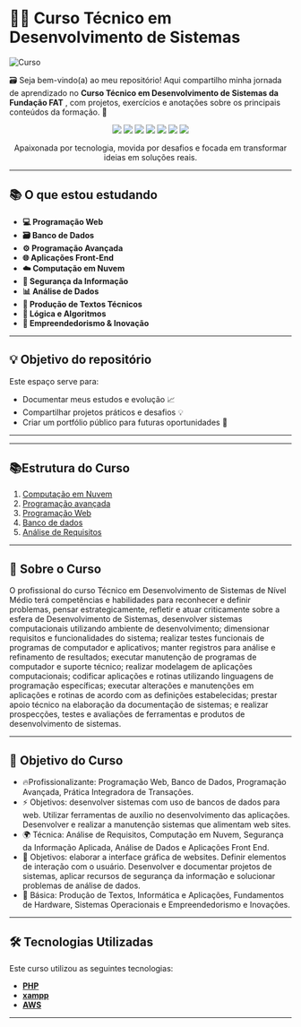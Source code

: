 # 👩‍💻 Curso Técnico em Desenvolvimento de Sistemas

![Curso](https://img.shields.io/badge/Curso_Técnico-em_Desenvolvimento_de_Sistemas-blue)




🗃️ Seja bem-vindo(a) ao meu repositório! Aqui compartilho minha jornada de aprendizado no **Curso Técnico em Desenvolvimento de Sistemas da Fundação FAT** , com projetos, exercícios e anotações sobre os principais conteúdos da formação. 🚀

<p align="center">
  <img src="https://img.shields.io/badge/Java-007396?logo=java&logoColor=white" />
  <img src="https://img.shields.io/badge/SQL-4479A1?logo=mysql&logoColor=white" />
  <img src="https://img.shields.io/badge/HTML5-E34F26?logo=html5&logoColor=white" />
  <img src="https://img.shields.io/badge/CSS3-1572B6?logo=css3&logoColor=white" />
  <img src="https://img.shields.io/badge/JavaScript-F7DF1E?logo=javascript&logoColor=black" />
  <img src="https://img.shields.io/badge/PHP-777BB4?logo=php&logoColor=white" />
  <img src="https://img.shields.io/badge/AWS-pink?logo=amazonaws&logoColor=white" />
</p>

<p align="center"> 
  Apaixonada por tecnologia, movida por desafios e focada em transformar ideias em soluções reais.
</p> 

---

## 📚 O que estou estudando

- **💻 Programação Web**
- **🗃️ Banco de Dados**
- **⚙️ Programação Avançada**
- **🌐 Aplicações Front-End**
- **☁️ Computação em Nuvem**
- **🔐 Segurança da Informação**
- **📊 Análise de Dados**
- **📝 Produção de Textos Técnicos**
- **🧠 Lógica e Algoritmos**
- **💼 Empreendedorismo & Inovação**

---

## 💡 Objetivo do repositório

Este espaço serve para:
- Documentar meus estudos e evolução 📈  
- Compartilhar projetos práticos e desafios 💡  
- Criar um portfólio público para futuras oportunidades 💼  

---

---
## 📚Estrutura do Curso

1. [Computação em Nuvem](/Computação%20em%20Nuvem/)
2. [Programação avançada](/Programação%20avançada/)
3. [Programação Web](/Programaçao%20web/)
4. [Banco de dados](/Banco%20de%20dados/)
5. [Análise de Requisitos](/Análise%20de%20Requisitos/)

---

## 📖 **Sobre o Curso**
O profissional do curso Técnico em Desenvolvimento de Sistemas de Nível Médio terá competências e habilidades para reconhecer e definir problemas, pensar estrategicamente, refletir e atuar criticamente sobre a esfera de Desenvolvimento de Sistemas, desenvolver sistemas computacionais utilizando ambiente de desenvolvimento; dimensionar requisitos e funcionalidades do sistema; realizar testes funcionais de programas de computador e aplicativos; manter registros para análise e refinamento de resultados; executar manutenção de programas de computador e suporte técnico; realizar modelagem de aplicações computacionais; codificar aplicações e rotinas utilizando linguagens de programação específicas; executar alterações e manutenções em aplicações e rotinas de acordo com as definições estabelecidas; prestar apoio técnico na elaboração da documentação de sistemas; e realizar prospecções, testes e avaliações de ferramentas e produtos de desenvolvimento de sistemas.

---

## 🎯 Objetivo do Curso

- 🔥Profissionalizante: Programação Web, Banco de Dados, Programação Avançada, Prática Integradora de Transações.
- ⚡ Objetivos: desenvolver sistemas com uso de bancos de dados para web. Utilizar ferramentas de auxílio no desenvolvimento das aplicações. Desenvolver e realizar a manutenção sistemas que alimentam web sites.
- 🌍 Técnica: Análise de Requisitos, Computação em Nuvem, Segurança da Informação Aplicada, Análise de Dados e Aplicações Front End.
- 🚀 Objetivos: elaborar a interface gráfica de websites. Definir elementos de interação com o usuário. Desenvolver e documentar projetos de sistemas, aplicar recursos de segurança da informação e solucionar problemas de análise de dados.
- 📝 Básica: Produção de Textos, Informática e Aplicações, Fundamentos de Hardware, Sistemas Operacionais e Empreendedorismo e Inovações. 

---

## 🛠️ Tecnologias Utilizadas

Este curso utilizou as seguintes tecnologias:

- **[PHP](https://www.php.net/downloads.php)** 
- **[xampp](https://www.apachefriends.org/pt_br/download.html)**
- **[AWS](https://aws.amazon.com/pt/?nc2=h_lg)**
 

---


